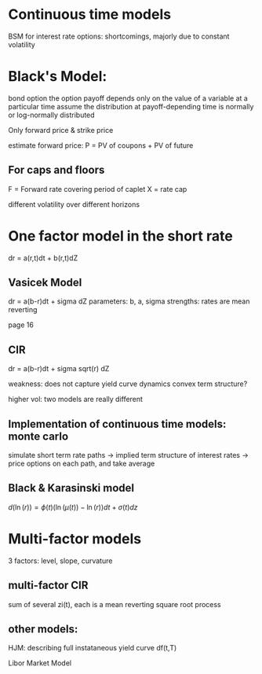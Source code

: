 # Continuous time models
BSM for interest rate options: shortcomings, majorly due to constant volatility

# Black's Model:
bond option
the option payoff depends only on the value of a variable at a particular time
assume the distribution at payoff-depending time is normally or log-normally distributed

Only forward price & strike price

estimate forward price: P = PV of coupons + PV of future

## For caps and floors
F = Forward rate covering period of caplet
X = rate cap

different volatility over different horizons

# One factor model in the short rate
dr = a(r,t)dt + b(r,t)dZ

## Vasicek Model
dr = a(b-r)dt + sigma dZ
parameters: b, a, sigma
strengths: rates are mean reverting

page 16

## CIR
dr = a(b-r)dt + sigma sqrt(r) dZ

weakness: does not capture yield curve dynamics
convex term structure?

higher vol: two models are really different


## Implementation of continuous time models: monte carlo
simulate short term rate paths -> implied term structure of interest rates -> price options on each path, and take average


## Black & Karasinski model
$d(\ln (r))=\phi(t)(\ln (\mu(t))-\ln (r)) d t+\sigma(t) d z$

# Multi-factor models
3 factors: level, slope, curvature
## multi-factor CIR
sum of several zi(t), each is a mean reverting square root process

## other models:
HJM: describing full instataneous yield curve
df(t,T)

Libor Market Model
